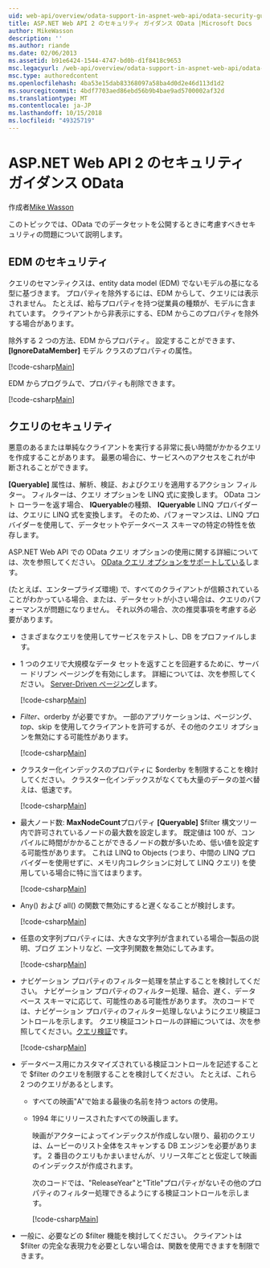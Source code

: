 ```yaml
---
uid: web-api/overview/odata-support-in-aspnet-web-api/odata-security-guidance
title: ASP.NET Web API 2 のセキュリティ ガイダンス OData |Microsoft Docs
author: MikeWasson
description: ''
ms.author: riande
ms.date: 02/06/2013
ms.assetid: b91e6424-1544-4747-bd0b-d1f8418c9653
msc.legacyurl: /web-api/overview/odata-support-in-aspnet-web-api/odata-security-guidance
msc.type: authoredcontent
ms.openlocfilehash: 4ba53e15dab83368097a58ba4d0d2e46d113d1d2
ms.sourcegitcommit: 4bdf7703aed86ebd56b9b4bae9ad5700002af32d
ms.translationtype: MT
ms.contentlocale: ja-JP
ms.lasthandoff: 10/15/2018
ms.locfileid: "49325719"
---
```

<a name="security-guidance-for-aspnet-web-api-2-odata"></a>ASP.NET Web API 2 のセキュリティ ガイダンス OData
====================
作成者[Mike Wasson](https://github.com/MikeWasson)

このトピックでは、OData でのデータセットを公開するときに考慮すべきセキュリティの問題について説明します。

## <a name="edm-security"></a>EDM のセキュリティ

クエリのセマンティクスは、entity data model (EDM) でないモデルの基になる型に基づきます。 プロパティを除外するには、EDM からして、クエリには表示されません。 たとえば、給与プロパティを持つ従業員の種類が、モデルに含まれています。 クライアントから非表示にする、EDM からこのプロパティを除外する場合があります。

除外する 2 つの方法、EDM からプロパティ。 設定することができます、 **[IgnoreDataMember]** モデル クラスのプロパティの属性。

[!code-csharp[Main](odata-security-guidance/samples/sample1.cs)]

EDM からプログラムで、プロパティも削除できます。

[!code-csharp[Main](odata-security-guidance/samples/sample2.cs)]

## <a name="query-security"></a>クエリのセキュリティ

悪意のあるまたは単純なクライアントを実行する非常に長い時間がかかるクエリを作成することがあります。 最悪の場合に、サービスへのアクセスをこれが中断されることができます。

**[Queryable]** 属性は、解析、検証、およびクエリを適用するアクション フィルター。 フィルターは、クエリ オプションを LINQ 式に変換します。 OData コント ローラーを返す場合、 **IQueryable**の種類、 **IQueryable** LINQ プロバイダーは、クエリに LINQ 式を変換します。 そのため、パフォーマンスは、LINQ プロバイダーを使用して、データセットやデータベース スキーマの特定の特性を依存します。

ASP.NET Web API での OData クエリ オプションの使用に関する詳細については、次を参照してください。 [OData クエリ オプションをサポートしている](supporting-odata-query-options.md)します。

(たとえば、エンタープライズ環境) で、すべてのクライアントが信頼されていることがわかっている場合、または、データセットが小さい場合は、クエリのパフォーマンスが問題になりません。 それ以外の場合、次の推奨事項を考慮する必要があります。

- さまざまなクエリを使用してサービスをテストし、DB をプロファイルします。
- 1 つのクエリで大規模なデータ セットを返すことを回避するために、サーバー ドリブン ページングを有効にします。 詳細については、次を参照してください。 [Server-Driven ページング](supporting-odata-query-options.md#server-paging)します。 

    [!code-csharp[Main](odata-security-guidance/samples/sample3.cs)]
- $Filter、$orderby が必要ですか。 一部のアプリケーションは、ページング、$top、$skip を使用してクライアントを許可するが、その他のクエリ オプションを無効にする可能性があります。 

    [!code-csharp[Main](odata-security-guidance/samples/sample4.cs)]
- クラスター化インデックスのプロパティに $orderby を制限することを検討してください。 クラスター化インデックスがなくても大量のデータの並べ替えは、低速です。 

    [!code-csharp[Main](odata-security-guidance/samples/sample5.cs)]
- 最大ノード数: **MaxNodeCount**プロパティ **[Queryable]** $filter 構文ツリー内で許可されているノードの最大数を設定します。 既定値は 100 が、コンパイルに時間がかかることができるノードの数が多いため、低い値を設定する可能性があります。 これは LINQ to Objects (つまり、中間の LINQ プロバイダーを使用せずに、メモリ内コレクションに対して LINQ クエリ) を使用している場合に特に当てはまります。 

    [!code-csharp[Main](odata-security-guidance/samples/sample6.cs)]
- Any() および all() の関数で無効にすると遅くなることが検討します。 

    [!code-csharp[Main](odata-security-guidance/samples/sample7.cs)]
- 任意の文字列プロパティには、大きな文字列が含まれている場合&#8212;製品の説明、ブログ エントリなど、&#8212;文字列関数を無効にしてみます。 

    [!code-csharp[Main](odata-security-guidance/samples/sample8.cs)]
- ナビゲーション プロパティのフィルター処理を禁止することを検討してください。 ナビゲーション プロパティのフィルター処理、結合、遅く、データベース スキーマに応じて、可能性のある可能性があります。 次のコードでは、ナビゲーション プロパティのフィルター処理しないようにクエリ検証コントロールを示します。 クエリ検証コントロールの詳細については、次を参照してください。[クエリ検証](supporting-odata-query-options.md#query-validation)です。 

    [!code-csharp[Main](odata-security-guidance/samples/sample9.cs)]
- データベース用にカスタマイズされている検証コントロールを記述することで $filter のクエリを制限することを検討してください。 たとえば、これら 2 つのクエリがあるとします。 

  - すべての映画"A"で始まる最後の名前を持つ actors の使用。
  - 1994 年にリリースされたすべての映画します。

    映画がアクターによってインデックスが作成しない限り、最初のクエリは、ムービーのリスト全体をスキャンする DB エンジンを必要があります。 2 番目のクエリもかまいませんが、リリース年ごとと仮定して映画のインデックスが作成されます。

    次のコードでは、"ReleaseYear"と"Title"プロパティがないその他のプロパティのフィルター処理できるようにする検証コントロールを示します。

    [!code-csharp[Main](odata-security-guidance/samples/sample10.cs)]
- 一般に、必要などの $filter 機能を検討してください。 クライアントは $filter の完全な表現力を必要としない場合は、関数を使用できますを制限できます。
